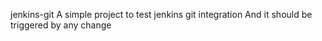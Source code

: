 jenkins-git
A simple project to test jenkins git integration And it should be triggered by any change